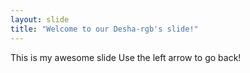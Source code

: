 ```yaml
---
layout: slide
title: "Welcome to our Desha-rgb's slide!"
---
```

This is my awesome slide
Use the left arrow to go back!
